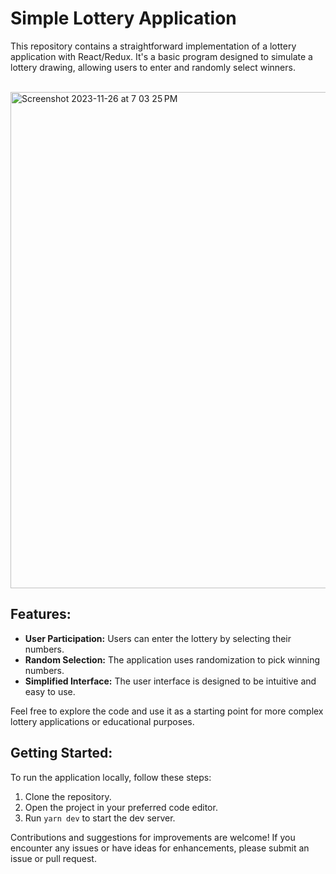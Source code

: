 # Simple Lottery Application

This repository contains a straightforward implementation of a lottery application with React/Redux. It's a basic program designed to simulate a lottery drawing, allowing users to enter and randomly select winners.

<br/>
<img width="794" alt="Screenshot 2023-11-26 at 7 03 25 PM" src="https://github.com/masoudmanson/lotto-max/assets/927990/5615efc9-fb11-42f4-820b-62a3c724a857">
<br/>

## Features:
- **User Participation:** Users can enter the lottery by selecting their numbers.
- **Random Selection:** The application uses randomization to pick winning numbers.
- **Simplified Interface:** The user interface is designed to be intuitive and easy to use.

Feel free to explore the code and use it as a starting point for more complex lottery applications or educational purposes.

## Getting Started:
To run the application locally, follow these steps:
1. Clone the repository.
2. Open the project in your preferred code editor.
3. Run `yarn dev` to start the dev server.

Contributions and suggestions for improvements are welcome! If you encounter any issues or have ideas for enhancements, please submit an issue or pull request.
